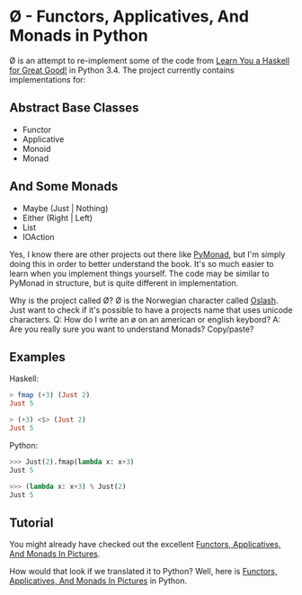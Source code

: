 # Ø - Functors, Applicatives, And Monads in Python

Ø is an attempt to re-implement some of the code from 
[Learn You a Haskell for Great Good!](http://learnyouahaskell.com/) in
Python 3.4. The project currently contains implementations for:

## Abstract Base Classes

 - Functor
 - Applicative
 - Monoid
 - Monad

## And Some Monads
 
 - Maybe (Just | Nothing)
 - Either (Right | Left)
 - List
 - IOAction

Yes, I know there are other projects out there like 
[PyMonad](https://bitbucket.org/jason_delaat/pymonad/), but I'm simply doing 
this in order to better understand the book. It's so much easier to learn when 
you implement things yourself. The code may be similar to PyMonad in structure, 
but is quite different in implementation.

Why is the project called Ø? Ø is the Norwegian character called 
[Oslash](http://en.wikipedia.org/wiki/Ø). Just want to check if it's possible 
to have a projects name that uses unicode characters. 
Q: How do I write an ø on an american or english keybord?
A: Are you really sure you want to understand Monads? Copy/paste?

## Examples

Haskell:
```haskell
> fmap (+3) (Just 2)
Just 5

> (+3) <$> (Just 2)
Just 5
```

Python:
```python
>>> Just(2).fmap(lambda x: x+3)
Just 5

>>> (lambda x: x+3) % Just(2)
Just 5

```

## Tutorial

You might already have checked out the excellent [Functors, Applicatives, And Monads In Pictures](adit.io/posts/2013-04-17-functors,_applicatives,_and_monads_in_pictures.html).

How would that look if we translated it to Python? Well, here is
[Functors, Applicatives, And Monads In Pictures](https://github.com/dbrattli/oslash/wiki/Functors,-Applicatives,-And-Monads-In-Pictures) in Python.
